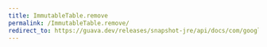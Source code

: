 ```yaml
---
title: ImmutableTable.remove
permalink: /ImmutableTable.remove/
redirect_to: https://guava.dev/releases/snapshot-jre/api/docs/com/google/common/collect/ImmutableTable.html#remove-java.lang.Object-java.lang.Object-
---
```

